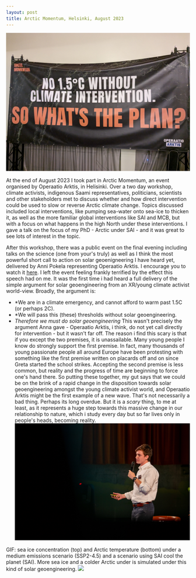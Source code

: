 ```yaml
---
layout: post
title: Arctic Momentum, Helsinki, August 2023
---
```



![](../public/whatstheplan.jpg)

At the end of August 2023 I took part in Arctic Momentum, an event organised by Operaatio Arktis, in Helisinki. Over a two day workshop, climate activists, indigenous Saami representatives, politicians, scientists and other stakeholders met to discuss whether and how direct intervention could be used to slow or reverse Arctic climate change. Topics discussed included local interventions, like pumping sea-water onto sea-ice to thicken it, as well as the more familiar global interventions like SAI and MCB, but with a focus on what happens in the high North under these interventions. I gave a talk on the focus of my PhD - Arctic under SAI - and it was great to see lots of interest in the topic. 

After this workshop, there was a public event on the final evening including talks on the science (one from your's truly) as well as I think the most powerful short call to action on solar geoenigneering I have heard yet, delivered by Anni Pokela representing Operaatio Arktis. I encourage you to watch it [here](https://www.youtube.com/watch?v=0It_xZnLdyo). I left the event feeling frankly terrified by the effect this speech had on me. It was the first time i had heard a full delivery of the simple argument for solar geoengineering from an XR/young climate activist world-view. Broadly, the argument is:
* *We are in a climate emergency, and cannot afford to warm past 1.5C (or perhaps 2C).
* *We will pass this (these) thresholds without solar geoengineering. 
* *Therefore we must do solar geoengineering*
This wasn't precisely the argument Anna gave - Operaatio Arktis, i think, do not yet call directly for intervention - but it wasn't far off. The reason i find this scary is that if you except the two premises, it is unassailable. Many young people I know do strongly support the first premise. In fact, many thousands of young passionate people all around Europe have been protesting with something like the first premise written on placards off and on since Greta started the school strikes. Accepting the second premise is less common, but reality and the progress of time are beginning to force one's hand there. So putting these together, my gut says that we could be on the brink of a rapid change in the disposition towards solar geoengineering amongst the young climate activist world, and Operaatio Arktis might be the first example of a new wave. That's not necessarily a bad thing. Perhaps its long overdue. But it is a *scary* thing, to me at least, as it represents a huge step towards this massive change in our relationship to nature, which i study every day but so far lives only in people's heads, becoming reality.
![](/public/me_AM.jpg)


GIF: sea ice concentration (top) and Arctic temperature (bottom) under a medium emissions scenario (SSP2-4.5) and a scenario using SAI cool the planet (SAI). More sea ice and a colder Arctic under is simulated under this kind of solar geoengineering. 
![](gif.gif)

